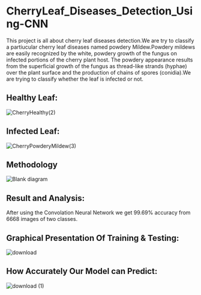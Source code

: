 # CherryLeaf_Diseases_Detection_Using-CNN
This project is all about cherry leaf diseases detection.We are try to classify a partiucular cherry leaf diseases named powdery Mildew.Powdery mildews are easily recognized by the white, powdery growth of the fungus on infected portions of the cherry plant host. The powdery appearance results from the superficial growth of the fungus as thread-like strands (hyphae) over the plant surface and the production of chains of spores (conidia).We are trying to classify whether the leaf is infected or not.

## Healthy Leaf:
![CherryHealthy(2)](https://github.com/Sadiatumpa60/CherryLeaf_Diseases_Detection_Using-CNN/assets/131945108/6ff99f58-e5bc-4b4d-a276-e3f4d0c2c19e)

## Infected Leaf:
![CherryPowderyMildew(3)](https://github.com/Sadiatumpa60/CherryLeaf_Diseases_Detection_Using-CNN/assets/131945108/9bf10a6c-0cae-4990-94b3-bd970e28a7df)

## Methodology
![Blank diagram](https://github.com/Sadiatumpa60/CherryLeaf_Diseases_Detection_Using-CNN/assets/131945108/7a5681ce-942b-4e45-acda-f6e29ab90fc8)


## Result and Analysis:
After using the Convolation Neural Network we get 99.69% accuracy from 6668 images of two classes.

## Graphical Presentation Of Training & Testing:
![download](https://github.com/Sadiatumpa60/CherryLeaf_Diseases_Detection_Using-CNN/assets/131945108/9368de2a-c0a9-4e76-8f43-77f2ed494b26)


## How Accurately Our Model can Predict:

![download (1)](https://github.com/Sadiatumpa60/CherryLeaf_Diseases_Detection_Using-CNN/assets/131945108/807ec778-0910-4d7e-8841-6aebf101c188)
